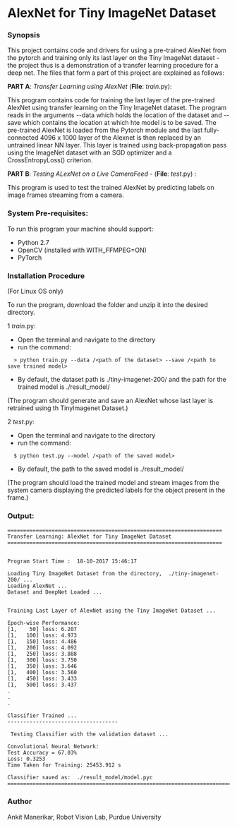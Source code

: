 # **AlexNet for Tiny ImageNet Dataset**


### **Synopsis**
This project contains code and drivers for using a pre-trained AlexNet from the pytorch and training only its last layer on the Tiny ImageNet dataset - the project thus is a demonstration of a transfer learning procedure for a deep net. The files that form a part of this project are explained as follows: 

**PART A**: *Transfer Learning using AlexNet* (**File**: *train*.py): 

This program contains code for training the last layer of the pre-trained AlexNet using transfer learning on the Tiny ImageNet dataset. The program reads in the arguments --data which holds the location of the dataset and --save which contains the location at which hte model is to be saved. The pre-trained AlexNet is loaded from the Pytorch module and the last fully-connected 4096 x 1000 layer of the Alexnet is then replaced by an untrained linear NN layer. This layer is trained using back-propagation pass using the ImageNet dataset with an SGD optimizer and a CrossEntropyLoss() criterion.

**PART B**: *Testing ALexNet on a Live CameraFeed* - (**File**: *test*.py) :

This program is used to test the trained AlexNet by predicting labels on image frames streaming from a camera.


### System Pre-requisites:

To run this program your machine should support:

- Python 2.7
- OpenCV (installed with WITH_FFMPEG=ON)
- PyTorch 

### Installation Procedure 
(For Linux OS only)
 
To run the program, download the folder and unzip it into the desired directory.

1 *train*.py:
- Open the terminal and navigate to the directory
- run the command:
```
  > python train.py --data /<path of the dataset> --save /<path to save trained model>
```
- By default, the dataset path is ./tiny-imagenet-200/ and the path for the trained model is ./result_model/

(The program should generate and save an AlexNet whose last layer is retrained using th TinyImagenet Dataset.)

2 *test*.py:
- Open the terminal and navigate to the directory
- run the command:

```
  $ python test.py --model /<path of the saved model>
```
- By default, the path to the saved model is ./result_model/

(The program should load the trained model and stream images from the system camera displaying the predicted labels for the object present in the frame.)

### Output:
```
====================================================================
Transfer Learning: AlexNet for Tiny ImageNet Dataset
====================================================================


Program Start Time :  18-10-2017 15:46:17

Loading Tiny ImageNet Dataset from the directory,  ./tiny-imagenet-200/ ...
Loading AlexNet ...
Dataset and DeepNet Loaded ...


Training Last Layer of AlexNet using the Tiny ImageNet Dataset ...

Epoch-wise Performance:
[1,    50] loss: 6.207
[1,   100] loss: 4.973
[1,   150] loss: 4.486
[1,   200] loss: 4.092
[1,   250] loss: 3.888
[1,   300] loss: 3.750
[1,   350] loss: 3.646
[1,   400] loss: 3.560
[1,   450] loss: 3.433
[1,   500] loss: 3.437
.
.
.

Classifier Trained ... 
-----------------------------------

 Testing Classifier with the validation dataset ...

Convolutional Neural Network:
Test Accuracy = 67.03%
Loss: 0.3253
Time Taken for Training: 25453.912 s

Classifier saved as:  ./result_model/model.pyc
=======================================================================
```


### Author

Ankit Manerikar, Robot Vision Lab, Purdue University
